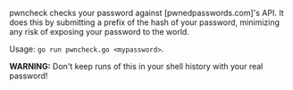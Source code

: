 pwncheck checks your password against [pwnedpasswords.com]'s API. It does this by submitting a prefix of the hash of your password, minimizing any risk of exposing your password to the world.

Usage: `go run pwncheck.go <mypassword>`.
	
__WARNING:__ Don't keep runs of this in your shell history with your real password!
